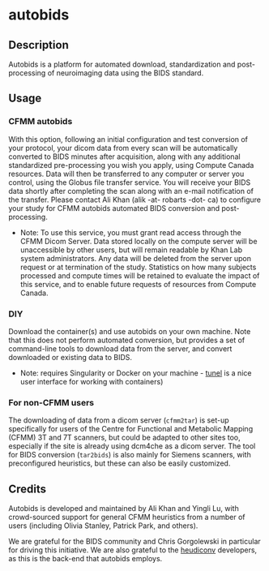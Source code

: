# autobids

## Description

Autobids is a platform for automated download, standardization and post-processing of neuroimaging data using the BIDS standard.

## Usage

### CFMM autobids

With this option, following an initial configuration and test conversion of your protocol, your dicom data from every scan will be automatically converted to BIDS minutes after acquisition, along with any additional standardized pre-processing you wish you apply, using Compute Canada resources. Data will then be transferred to any computer or server you control, using the Globus file transfer service. You will receive your BIDS data shortly after completing the scan along with an e-mail notification of the transfer.   Please contact Ali Khan (alik -at- robarts -dot- ca) to configure your study for CFMM autobids automated BIDS conversion and post-processing. 

* Note: To use this service, you must grant read access through the CFMM Dicom Server.  Data stored locally on the compute server will be unaccessible by other users, but will remain readable by Khan Lab system administrators. Any data will be deleted from the server upon request or at termination of the study. Statistics on how many subjects processed and compute times will be retained to evaluate the impact of this service, and to enable future requests of resources from Compute Canada. 

### DIY
Download the container(s) and use autobids on your own machine. Note that this does not perform automated conversion, but provides a set of command-line tools to download data from the server, and convert downloaded or existing data to BIDS.

 * Note: requires Singularity or Docker on your machine - [tunel](https://singularityhub.github.io/interface/) is a nice user interface for working with containers)


### For non-CFMM users
The downloading of data from a dicom server (`cfmm2tar`) is set-up specifically for users of the Centre for Functional and Metabolic Mapping (CFMM) 3T and 7T scanners, but could be adapted to other sites too, especially if the site is already using dcm4che as a dicom server.  The tool for BIDS conversion (`tar2bids`) is also mainly for Siemens scanners, with preconfigured heuristics, but these can also be easily customized. 


## Credits

Autobids is developed and maintained by Ali Khan and Yingli Lu, with crowd-sourced support for general CFMM heuristics from a number of users (including Olivia Stanley, Patrick Park, and others). 

We are grateful for the BIDS community and Chris Gorgolewski in particular for driving this initiative.  We are also grateful to the [heudiconv](https://github.com/nipy/heudiconv) developers, as this is the back-end that autobids employs.

